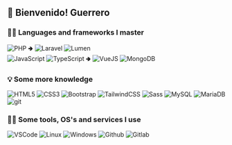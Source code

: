 
## 👋 Bienvenido! Guerrero

### 👨‍💻 Languages and frameworks I master
 ![PHP](https://img.shields.io/badge/-PHP-777BB4?style=flat-square&logo=php&logoColor=white) 🢂 ![Laravel](https://img.shields.io/badge/-Laravel-FF2D20?style=flat-square&logo=laravel&logoColor=white) ![Lumen](https://img.shields.io/badge/-Lumen-E74430?style=flat-square&logo=lumen&logoColor=white)   
 ![JavaScript](https://img.shields.io/badge/-JavaScript-F7DF1E?style=flat-square&logo=javascript&logoColor=000) ![TypeScript](https://img.shields.io/badge/-Typescript-3178C6?style=flat-square&logo=typescript&logoColor=fff) 🢂 ![VueJS](https://img.shields.io/badge/-VueJS-4FC08D?style=flat-square&logo=vue.js&logoColor=fff)  ![MongoDB](https://img.shields.io/badge/-MongoDB-47A248?style=flat-square&logo=mongodb&logoColor=fff)

### 💡 Some more knowledge	
![HTML5](https://img.shields.io/badge/-HTML5-E34F26?style=flat-square&logo=html5&logoColor=white)  ![CSS3](https://img.shields.io/badge/-CSS3-1572B6?style=flat-square&logo=css3&logoColor=white)   ![Bootstrap](https://img.shields.io/badge/-Bootstrap-7952B3?style=flat-square&logo=bootstrap&logoColor=white) ![TailwindCSS](https://img.shields.io/badge/-TailwindCSS%20-38B2AC?style=flat-square&logo=tailwind-css&logoColor=white)  ![Sass](https://img.shields.io/badge/-Sass-CC6699?style=flat-square&logo=sass&logoColor=white) ![MySQL](https://img.shields.io/badge/-MySQL-4479A1?style=flat-square&logo=mysql&logoColor=white)  ![MariaDB](https://img.shields.io/badge/-MariaDB-003545?style=flat-square&logo=mariadb&logoColor=white) ![git](https://img.shields.io/badge/-git-F05032?style=flat-square&logo=git&logoColor=white) 
 
 ### 🧑‍💻 Some tools, OS's and services I use
 ![VSCode](https://img.shields.io/badge/-VSCode-007ACC?style=flat-square&logo=visual-studio-code&logoColor=white) ![Linux](https://img.shields.io/badge/-Linux-FCC624?style=flat-square&logo=linux&logoColor=000) ![Windows](https://img.shields.io/badge/-Windows-0078D6?style=flat-square&logo=windows&logoColor=white) ![Github](https://img.shields.io/badge/-Github-181717?style=flat-square&logo=github&logoColor=white) ![Gitlab](https://img.shields.io/badge/-GitLab-FCA121?style=flat-square&logo=GitLab&color=000)
<br />
